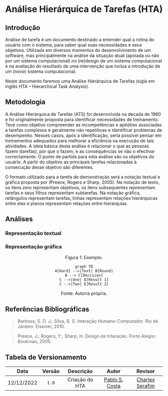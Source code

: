 # Análise Hierárquica de Tarefas (HTA) 

## Introdução

Análise de tarefa é um documento destinado a entender qual a rotina do usuário com o sistema, para saber qual suas necessidades e seus objetivos. Utilizada em diversos momentos do desenvolvimento de um software, mas principalmente na análise da situação atual (apoiada ou não por um sistema computacional) no (re)design de um sistema computacional e na avaliação do resultado de uma intervenção que inclua a introdução de um (novo) sistema computacional.

Neste documento faremos uma Análise Hierárquica de Tarefas (sigla em inglês HTA – Hierarchical  Task  Analysis).

## Metodologia

A Análise Hierárquica de Tarefas (ATS) foi desenvolvida na decada de 1960 e foi originalmente proposta para identificar necessidades de treinamento. Teve como objetivo compreender as incompetências e aptidões associadas a tarefas complexos e geralmente não repetitivas e identificar problemas de desempenho. Nesses casos, após a identificação, seria possível pensar em treinamentos adequados para melhorar a eficiência na execução de tais atividades. A ideia básica desta análise é relacionar o que as pessoas fazem (tarefas), por que o fazem, e as consequências se não o efectivar correctamente. O ponto de partida para esta análise são os objetivos do usuário. A partir do objetivo as principais tarefas relacionadas à consecução desse objetivo são diferentes.

O formato utilizado para a tarefa de demonstração será a notação textual e gráfica proposta por (Preece, Rogers e Sharp, 2005). Na notação de texto, os itens zero representam objetivos, os itens subsequentes representam tarefas e seus filhos representam subtarefas. Na notação gráfica, retângulos representam tarefas, linhas representam relações hierárquicas entre elas e planos representam relações entre hierarquias.

## Análises

### Representação textual

### Representação gráfica

<div style="text-align: center">
<p>Figura 1: Exemplo. </p>

```mermaid
graph TD
A[Hard] -->|Text| B[Round]
B --> C[Decision]
C -->|One| D[Result 1]
C -->|Two| E[Result 2]
```
<p>Fonte: Autoria própria. </p>
</div>



## Referências Bibliográficas

> Barbosa, S. D. J.; Silva, B. S. Interação Humano-Computador. Rio de Janeiro: Elsevier, 2010.

> Preece, J.; Rogers, Y.; Sharp, H. Design de Interação. Porto Alegre: Bookman, 2005.

## Tabela de Versionamento

|    Data    | Versão |   Descrição    |                      Autor                      |                        Revisor                        |
| :--------: | :----: | :------------: | :---------------------------------------------: | :---------------------------------------------------: |
| 12/12/2022 | `1.0`  | Criação do HTA | [Pablo S. Costa](https://github.com/pabloheika) | [Charles Serafim](https://github.com/charles-serafim) |
